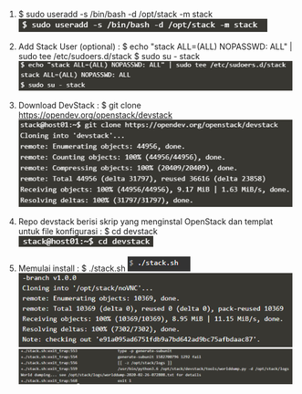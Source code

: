 1. $ sudo useradd -s /bin/bash -d /opt/stack -m stack
![](https://github.com/mayamonika998/tekn-cloud-computing/blob/master/minggu-04/01.PNG)

2. Add Stack User (optional) :
$ echo "stack ALL=(ALL) NOPASSWD: ALL" | sudo tee /etc/sudoers.d/stack
$ sudo su - stack
![](https://github.com/mayamonika998/tekn-cloud-computing/blob/master/minggu-04/02.PNG)

3. Download DevStack : 
$ git clone https://opendev.org/openstack/devstack
![](https://github.com/mayamonika998/tekn-cloud-computing/blob/master/minggu-04/03.PNG)

4. Repo devstack berisi skrip yang menginstal OpenStack dan templat untuk file konfigurasi :
$ cd devstack
![](https://github.com/mayamonika998/tekn-cloud-computing/blob/master/minggu-04/04.PNG)

5. Memulai install :
$ ./stack.sh
![](https://github.com/mayamonika998/tekn-cloud-computing/blob/master/minggu-04/05.PNG)
![](https://github.com/mayamonika998/tekn-cloud-computing/blob/master/minggu-04/06.PNG)
![](https://github.com/mayamonika998/tekn-cloud-computing/blob/master/minggu-04/07.PNG)